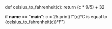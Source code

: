def celsius_to_fahrenheit(c):
    return (c * 9/5) + 32

if __name__ == "__main__":
    c = 25
    print(f"{c}°C is equal to {celsius_to_fahrenheit(c)}°F")
